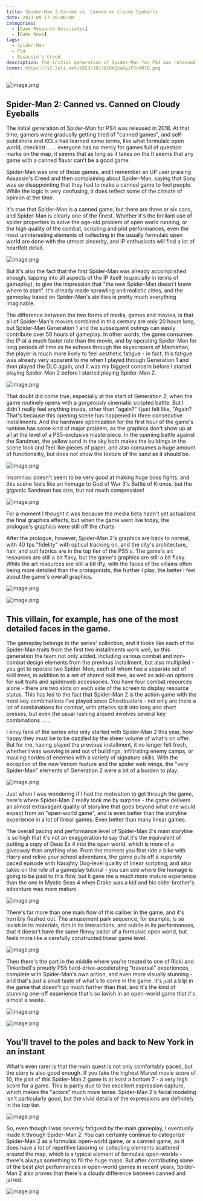 ```yaml
---
title: Spider-Man 2:Canned vs. Canned on Cloudy Eyeballs
date: 2023-09-17 20:00:00
categories:
  - [Game Research Associates]
  - [Game News]
tags:
  - Spider-Man
  - PS4
  - Assassin's Creed
description: The initial generation of Spider-Man for PS4 was released in 2018. At that time, gamers were gradually getting tired of "canned games"
cover: https://s2.loli.net/2023/10/30/UKZxw6yiPJndRlB.png
---
```

![image.png](https://s2.loli.net/2023/10/30/UKZxw6yiPJndRlB.png)

## Spider-Man 2: Canned vs. Canned on Cloudy Eyeballs

The initial generation of Spider-Man for PS4 was released in 2018. At that time, gamers were gradually getting tired of "canned games", and self-publishers and KOLs had learned some terms, like what formulaic open world, checklist ...... everyone has no mercy for games full of question marks on the map, it seems that as long as it takes on the It seems that any game with a canned flavor can't be a good game.

Spider-Man was one of those games, and I remember an UP user praising Assassin's Creed and then complaining about Spider-Man, saying that Sony was so disappointing that they had to make a canned game to fool people. While the logic is very confusing, it does reflect some of the climate of opinion at the time.

It's true that Spider-Man is a canned game, but there are three or six cans, and Spider-Man is clearly one of the finest. Whether it's the brilliant use of spider properties to solve the age-old problem of open world running, or the high quality of the combat, scripting and plot performances, even the most uninteresting elements of collecting in the usually formulaic open world are done with the utmost sincerity, and IP enthusiasts will find a lot of heartfelt detail.

![image.png](https://s2.loli.net/2023/10/30/V36nPYQKflERZr7.png)

But it's also the fact that the first Spider-Man was already accomplished enough, tapping into all aspects of the IP itself (especially in terms of gameplay), to give the impression that "the new Spider-Man doesn't know where to start". It's already made sprawling and realistic cities, and the gameplay based on Spider-Man's abilities is pretty much everything imaginable.

The difference between the two forms of media, games and movies, is that all of Spider-Man's movies combined in this century are only 20 hours long, but Spider-Man Generation 1 and the subsequent outings can easily contribute over 50 hours of gameplay. In other words, the game consumes the IP at a much faster rate than the movie, and by operating Spider-Man for long periods of time as he echoes through the skyscrapers of Manhattan, the player is much more likely to feel aesthetic fatigue - in fact, this fatigue was already very apparent to me when I played through Generation 1 and then played the DLC again, and it was my biggest concern before I started playing Spider-Man 2 before I started playing Spider-Man 2.

![image.png](https://s2.loli.net/2023/10/30/2X698tjyezRUkvi.png)

That doubt did come true, especially at the start of Generation 2, when the game routinely opens with a gorgeously cinematic scripted battle. But I didn't really feel anything inside, other than "again?" I just felt like, "Again? That's because this opening scene has happened in three consecutive installments. And the hardware optimization for the first hour of the game's runtime has some kind of major problem, as the graphics don't show up at all at the level of a PS5-exclusive masterpiece. In the opening battle against the Sandman, the yellow sand in the sky both makes the buildings in the scene look and feel like pieces of paper, and also consumes a huge amount of functionality, but does not show the texture of the sand as it should be.

![image.png](https://s2.loli.net/2023/10/30/xMZrWcJlPLi8dsX.png)

Insomniac doesn't seem to be very good at making huge boss fights, and this scene feels like an homage to God of War 3's Battle of Kronos, but the gigantic Sandman has size, but not much compression!

![image.png](https://s2.loli.net/2023/10/30/WMQqUjvnCeJEaA3.png)

For a moment I thought it was because the media beta hadn't yet actualized the final graphics effects, but when the game went live today, the prologue's graphics were still off the charts

After the prologue, however, Spider-Man 2's graphics are back to normal, with 40 fps "fidelity" with optical tracking on, and the city's architecture, hair, and suit fabrics are in the top tier of the PS5's. The game's art resources are still a bit flaky, but the game's graphics are still a bit flaky. While the art resources are still a bit iffy, with the faces of the villains often being more detailed than the protagonists, the further I play, the better I feel about the game's overall graphics.

![image.png](https://s2.loli.net/2023/10/30/4PXHqK7y6VMskz3.png)

![image.png](https://s2.loli.net/2023/10/30/Tbnr38PuNt1hdfp.png)



## This villain, for example, has one of the most detailed faces in the game.

The gameplay belongs to the series' collection, and it looks like each of the Spider-Man traits from the first two installments work well, so this generation the team not only added, including various combat and non-combat design elements from the previous installment, but also multiplied - you get to operate two Spider-Men, each of whom has a separate set of skill trees, in addition to a set of shared skill tree, as well as add-on options for suit traits and spiderweb accessories. You have four combat resources alone - there are two slots on each side of the screen to display resource status. This has led to the fact that Spider-Man 2 is the action game with the most key combinations I've played since Ghostbusters - not only are there a lot of combinations for combat, with attacks split into long and short presses, but even the usual rushing around involves several key combinations ......

I envy fans of the series who only started with Spider-Man 2 this year, how happy they must be to be dazzled by the sheer volume of what's on offer. But for me, having played the previous installment, it no longer felt fresh, whether I was weaving in and out of buildings, infiltrating enemy camps, or mauling hordes of enemies with a variety of signature skills. With the exception of the new Venom feature and the spider web wings, the "very Spider-Man" elements of Generation 2 were a bit of a burden to play.

![image.png](https://s2.loli.net/2023/10/30/G4Lgi2NuBz9hpXv.png)

Just when I was wondering if I had the motivation to get through the game, here's where Spider-Man 2 really took me by surprise - the game delivers an almost extravagant quality of storyline that goes beyond what one would expect from an "open-world game", and is even better than the storyline experience in a lot of linear games. Even better than many linear games.

The overall pacing and performance level of Spider-Man 2's main storyline is so high that it's not an exaggeration to say that it's the equivalent of putting a copy of Deus Ex 4 into the open world, which is more of a giveaway than anything else. From the moment you first ride a bike with Harry and relive your school adventures, the game pulls off a superbly paced episode with Naughty Dog-level quality of linear scripting, and also takes on the role of a gameplay tutorial - you can see where the homage is going to be paid to this flow, but it gave me a much more mature experience than the one in Mystic Seas 4 when Drake was a kid and his older brother's adventure was more mature.

![image.png](https://s2.loli.net/2023/10/30/dqUpsAlJgvSIMtz.png)


There's far more than one main flow of this caliber in the game, and it's horribly fleshed out. The amusement park sequence, for example, is so lavish in its materials, rich in its interactions, and subtle in its performances, that it doesn't have the same flimsy pallor of a formulaic open world, but feels more like a carefully constructed linear game level.

![image.png](https://s2.loli.net/2023/10/30/bYkqIpd8MajwAuB.png)


Then there's the part in the middle where you're treated to one of Ricki and Tinkerbell's proudly PS5 hard-drive-accelerating "traversal" experiences, complete with Spider-Man's own action, and even more visually stunning - and that's just a small taste of what's to come in the game. It's just a blip in the game that doesn't go much further than that, and it's the kind of stunning one-off experience that's so lavish in an open-world game that it's almost a waste.

![image.png](https://s2.loli.net/2023/10/30/Y6IXpRBKbcsVdjG.png)

![image.png](https://s2.loli.net/2023/10/30/ydPXgnm9ViD2Q6v.png)


## You'll travel to the poles and back to New York in an instant

What's even rarer is that the main quest is not only comfortably paced, but the story is also good enough. If you take the highest Marvel movie score of 10, the plot of this Spider-Man 2 game is at least a bottom 7 - a very high score for a game. This is partly due to the excellent expression capture, which makes the "actors" much more tense. Spider-Man 2's facial modeling isn't particularly good, but the vivid details of the expressions are definitely in the top tier.

![image.png](https://s2.loli.net/2023/10/30/djL7KMIt8ZQ5pX1.png)

So, even though I was severely fatigued by the main gameplay, I eventually made it through Spider-Man 2. You can certainly continue to categorize Spider-Man 2 as a formulaic open-world game, or a canned game, as it does have a lot of repetitive laboring or collecting elements scattered around the map, which is a typical element of formulaic open-worlds - there's always something to fill the huge maps. But after contributing some of the best plot performances in open-world games in recent years, Spider-Man 2 also proves that there's a cloudy difference between canned and jarred.

![image.png](https://s2.loli.net/2023/10/30/UG9skL6RbgfJtjp.png)
